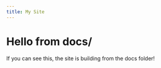 ```yaml
---
title: My Site
---
```


# Hello from docs/
If you can see this, the site is building from the docs folder!
